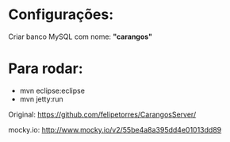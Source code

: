 # Configurações:

Criar banco MySQL com nome: <b>"carangos"</b>

# Para rodar:

- mvn eclipse:eclipse
- mvn jetty:run

Original: https://github.com/felipetorres/CarangosServer/

mocky.io: http://www.mocky.io/v2/55be4a8a395dd4e01013dd89
